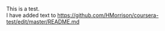 This is a test.  
I have added text to https://github.com/HMorrison/coursera-test/edit/master/README.md
